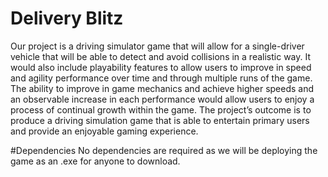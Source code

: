 # Delivery Blitz
Our project is a driving simulator game that will allow for a single-driver vehicle that will be able to 
detect and avoid collisions in a realistic way. It would also include playability features to allow users to improve in speed 
and agility performance over time and through multiple runs of the game. The ability to improve in game mechanics and achieve
higher speeds and an observable increase in each performance would allow users to enjoy a process of continual growth within the game. 
The project’s outcome is to produce a driving simulation game that is able to entertain primary users and provide an enjoyable gaming experience.

#Dependencies
No dependencies are required as we will be deploying the game as an .exe for anyone to download.
